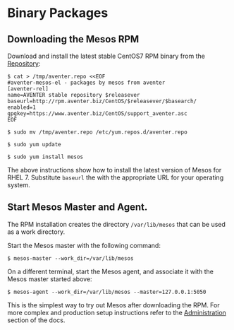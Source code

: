 # Binary Packages

## Downloading the Mesos RPM

Download and install the latest stable CentOS7 RPM binary from the [Repository](http://rpm.aventer.biz/CentOS/7/x86_64/):

    $ cat > /tmp/aventer.repo <<EOF
    #aventer-mesos-el - packages by mesos from aventer
    [aventer-rel]
    name=AVENTER stable repository $releasever
    baseurl=http://rpm.aventer.biz/CentOS/$releasever/$basearch/
    enabled=1
    gpgkey=https://www.aventer.biz/CentOS/support_aventer.asc
    EOF

    $ sudo mv /tmp/aventer.repo /etc/yum.repos.d/aventer.repo

    $ sudo yum update

    $ sudo yum install mesos

The above instructions show how to install the latest version of Mesos for RHEL 7.
Substitute `baseurl` the with the appropriate URL for your operating system.

## Start Mesos Master and Agent.

The RPM installation creates the directory `/var/lib/mesos` that can be used as a work directory.

Start the Mesos master with the following command:

    $ mesos-master --work_dir=/var/lib/mesos

On a different terminal, start the Mesos agent, and associate it with the Mesos master started above:

    $ mesos-agent --work_dir=/var/lib/mesos --master=127.0.0.1:5050

This is the simplest way to try out Mesos after downloading the RPM. For more complex and production
setup instructions refer to the [Administration](http://mesos.apache.org/documentation/latest/#administration) section of the docs.

